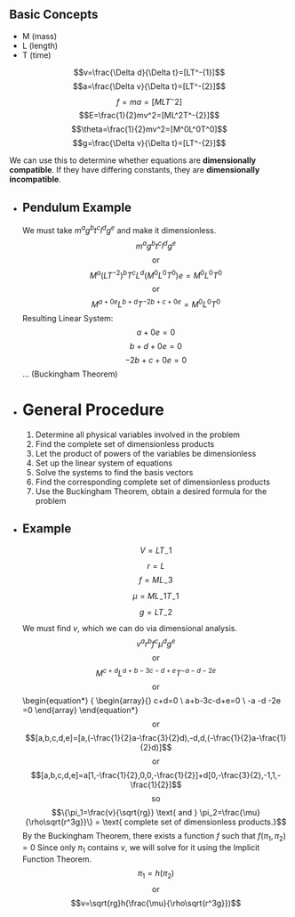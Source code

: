 ## Basic Concepts
* M (mass)
* L (length)
* T (time)

$$v=\frac{\Delta d}{\Delta t}=[LT^-{1}]$$
$$a=\frac{\Delta v}{\Delta t}=[LT^-{2}]$$
$$f=ma=[MLT^-{2}]$$
$$E=\frac{1}{2}mv^2=[ML^2T^-{2}]$$
$$\theta=\frac{1}{2}mv^2=[M^0L^0T^0]$$
$$g=\frac{\Delta v}{\Delta t}=[LT^-{2}]$$

We can use this to determine whether equations are **dimensionally compatible**. If they have differing constants, they are **dimensionally incompatible**.
- ## Pendulum Example
  We must take $m^ag^bt^cl^dg^e$ and make it dimensionless.
  $$m^ag^bt^cl^dg^e$$
  $$\text{or}$$
  $$M^a(LT^{-2})^bT^cL^d(M^0L^0T^0)e=M^0L^0T^0$$
  $$\text{or}$$
  $$M^{a+0e}L^{b+d}T^{-2b+c+0e}=M^0L^0T^0$$
  Resulting Linear System:
  $$a+0e=0$$
  $$b+d+0e=0$$
  $$-2b+c+0e=0$$
  ... (Buckingham Theorem)
- # General Procedure
  1. Determine all physical variables involved in the problem
  2. Find the complete set of dimensionless products
  3. Let the product of powers of the variables be dimensionless
  4. Set up the linear system of equations
  5. Solve the systems to find the basis vectors
  6. Find the corresponding complete set of dimensionless products
  7. Use the Buckingham Theorem, obtain a desired formula for the problem
- ## Example
  $$V=LT_-1$$
  $$r=L$$
  $$f=ML_-3$$
  $$\mu=ML_-1T_-1$$
  $$g=LT_-2$$
  We must find *v*, which we can do via dimensional analysis.
  $$v^ar^bf^c\mu^dg^e$$
  $$\text{or}$$
  $$M^{c+d}L^{a+b-3c-d+e}T^{-a-d-2e}$$
  $$\text{or}$$
  \begin{equation*}
  \{
  \begin{array}{}
      c+d=0 \\
      a+b-3c-d+e=0 \\
      -a -d -2e =0
  \end{array}
  \end{equation*}
  $$\text{or}$$
  $$[a,b,c,d,e]=[a,(-\frac{1}{2}a-\frac{3}{2}d),-d,d,(-\frac{1}{2}a-\frac{1}{2}d)]$$
  $$\text{or}$$
  $$[a,b,c,d,e]=a[1,-\frac{1}{2},0,0,-\frac{1}{2}]+d[0,-\frac{3}{2},-1,1,-\frac{1}{2}]$$
  $$\text{so}$$
  $$\{\pi_1=\frac{v}{\sqrt{rg}} \text{ and } \pi_2=\frac{\mu}{\rho\sqrt{r^3g}}\} = \text{ complete set of dimensionless products.}$$
  By the Buckingham Theorem, there exists a function $f$ such that $f(\pi_1, \pi_2) = 0$ Since only $\pi_1$ contains $v$, we will solve for it using the Implicit Function Theorem. 
  $$\pi_1=h(\pi_2)$$
  $$\text{or}$$
  $$v=\sqrt{rg}h(\frac{\mu}{\rho\sqrt{r^3g}})$$